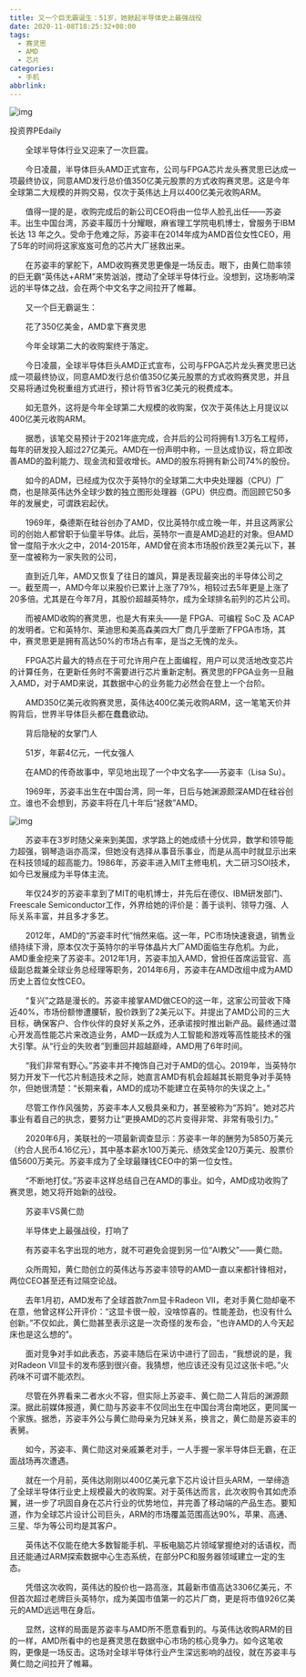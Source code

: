 ```yaml
---
title: 又一个巨无霸诞生：51岁，她掀起半导体史上最强战役
date: 2020-11-08T18:25:32+08:00
tags:
  - 赛灵思
  - AMD
  - 芯片
categories:
  - 手机
abbrlink:
---
```


![img](https://cdn.jsdelivr.net/gh/yakeing/Documentation@main/Hexo/images/d0e0-kcaeqzx7934610.png)

投资界PEdaily

　　全球半导体行业又迎来了一次巨震。

　　今日凌晨，半导体巨头AMD正式宣布，公司与FPGA芯片龙头赛灵思已达成一项最终协议，同意AMD发行总价值350亿美元股票的方式收购赛灵思。这是今年全球第二大规模的并购交易，仅次于英伟达上月以400亿美元收购ARM。

　　值得一提的是，收购完成后的新公司CEO将由一位华人脸孔出任——苏姿丰。出生中国台湾，苏姿丰履历十分耀眼，麻省理工学院电机博士，曾服务于IBM长达 13 年之久。受命于危难之际，苏姿丰在2014年成为AMD首位女性CEO，用了5年的时间将这家岌岌可危的芯片大厂拯救出来。

　　在苏姿丰的掌舵下，AMD收购赛灵思更像是一场反击。眼下，由黄仁勋率领的巨无霸“英伟达+ARM”来势汹汹，搅动了全球半导体行业。没想到，这场影响深远的半导体之战，会在两个中文名字之间拉开了帷幕。

　　又一个巨无霸诞生：

　　花了350亿美金，AMD拿下赛灵思

　　今年全球第二大的收购案终于落定。

　　今日凌晨，全球半导体巨头AMD正式宣布，公司与FPGA芯片龙头赛灵思已达成一项最终协议，同意AMD发行总价值350亿美元股票的方式收购赛灵思，并且交易将通过免税重组方式进行，预计将节省3亿美元的税费成本。

　　如无意外，这将是今年全球第二大规模的收购案，仅次于英伟达上月提议以400亿美元收购ARM。

　　据悉，该笔交易预计于2021年底完成，合并后的公司将拥有1.3万名工程师，每年的研发投入超过27亿美元。AMD在一份声明中称，一旦达成协议，将立即改善AMD的盈利能力、现金流和营收增长。AMD的股东将拥有新公司74%的股份。

　　如今的ADM，已经成为仅次于英特尔的全球第二大中央处理器（CPU）厂商，也是除英伟达外全球少数的独立图形处理器（GPU）供应商。而回顾它50多年的发展史，可谓跌宕起伏。

　　1969年，桑德斯在硅谷创办了AMD，仅比英特尔成立晚一年，并且这两家公司的创始人都曾职于仙童半导体。此后，英特尔一直是AMD追赶的对象。但AMD曾一度陷于水火之中，2014-2015年，AMD曾在资本市场股价跌至2美元以下，甚至一度被称为一家失败的公司，

　　直到近几年，AMD又恢复了往日的雄风，算是表现最突出的半导体公司之一。截至周一，AMD今年以来股价已累计上涨了79%，相较过去5年更是上涨了20多倍。尤其是在今年7月，其股价超越英特尔，成为全球排名前列的芯片公司。

　　而被AMD收购的赛灵思，也是大有来头——是 FPGA、可编程 SoC 及 ACAP 的发明者。它和英特尔、莱迪思和美高森美四大厂商几乎垄断了FPGA市场，其中，赛灵思更是拥有高达50%的市场占有率，是当之无愧的龙头。

　　FPGA芯片最大的特点在于可允许用户在上面编程，用户可以灵活地改变芯片的计算任务，在更新任务时不需要进行芯片重新定制。赛灵思的FPGA业务一旦融入AMD，对于AMD来说，其数据中心的业务能力必然会在登上一个台阶。

　　AMD350亿美元收购赛灵思，英伟达400亿美元收购ARM，这一笔笔天价并购背后，世界半导体巨头都在蠢蠢欲动。

　　背后隐秘的女掌门人

　　51岁，年薪4亿元，一代女强人

　　在AMD的传奇故事中，罕见地出现了一个中文名字——苏姿丰（Lisa Su）。

　　1969年，苏姿丰出生在中国台湾，同一年，日后与她渊源颇深AMD在硅谷创立。谁也不会想到，苏姿丰将在几十年后“拯救”AMD。

![img](https://cdn.jsdelivr.net/gh/yakeing/Documentation@main/Hexo/images/d3c9-kcaeqzx7934697.png)

　　苏姿丰在3岁时随父亲来到美国，求学路上的她成绩十分优异，数学和领导能力超强，钢琴造诣亦高深，但她没有选择从事音乐事业，而是从高中时就显示出来在科技领域的超高能力。1986年，苏姿丰进入MIT主修电机，大二研习SOI技术，如今已发展成为半导体主流。

　　年仅24岁的苏姿丰拿到了MIT的电机博士，并先后在德仪、IBM研发部门、Freescale Semiconductor工作，外界给她的评价是：善于谈判、领导力强、人际关系丰富，并且多才多艺。

　　2012年，AMD的“苏姿丰时代”悄然来临。这一年，PC市场快速衰退，销售业绩持续下滑，原本仅次于英特尔的半导体晶片大厂AMD面临生存危机。为此，AMD重金挖来了苏姿丰。2012年1月，苏姿丰加入AMD，曾担任首席运营官、高级副总裁兼全球业务总经理等职务，2014年6月，苏姿丰在AMD改组中成为AMD历史上首位女性CEO。

　　“复兴”之路是漫长的。苏姿丰接掌AMD做CEO的这一年，这家公司营收下降近40%，市场份额惨遭腰斩，股价跌到了2美元以下。并提出了AMD公司的三大目标，确保客户、合作伙伴的良好关系之外，还承诺按时推出新产品。最终通过潜心开发高性能芯片来改造业务，AMD一跃成为人工智能和游戏等高性能技术的强大引擎。从“行业的失败者”到重回并超越巅峰，AMD用了6年时间。

　　“我们非常有野心。”苏姿丰并不掩饰自己对于AMD的信心。2019年，当英特尔努力开发下一代芯片制造技术之际，她直言AMD有机会超越其长期竞争对手英特尔，但她很清楚：“长期来看，AMD的成功不能建立在英特尔的失误之上。”

　　尽管工作作风强势，苏姿丰本人又极具亲和力，甚至被称为“苏妈”。她对芯片事业有着自己的执念，要努力让“更换AMD的芯片变得非常、非常有吸引力。”

　　2020年6月，美联社的一项最新调查显示：苏姿丰一年的酬劳为5850万美元（约合人民币4.16亿元），其中基本薪水100万美元、绩效奖金120万美元、股票价值5600万美元。苏姿丰成为了全球最赚钱CEO中的第一位女性。

　　“不断地打仗。”苏姿丰这样总结自己在AMD的事业。如今，AMD成功收购了赛灵思，她又将开始新的战役。

　　苏姿丰VS黄仁勋

　　半导体史上最强战役，打响了

　　有苏姿丰名字出现的地方，就不可避免会提到另一位“AI教父”——黄仁勋。

　　众所周知，黄仁勋创立的英伟达与苏姿丰领导的AMD一直以来都针锋相对，两位CEO甚至还有过隔空论战。

　　去年1月初，AMD发布了全球首款7nm显卡Radeon VII，老对手黄仁勋却毫不在意，他曾这样公开评价：“这显卡很一般，没啥惊喜的。性能差劲，也没有什么创新。”不仅如此，黄仁勋甚至表示这是一次奇怪的发布会，“也许AMD的人今天起床也是这么想的”。

　　面对竞争对手如此表态，苏姿丰随后在采访中进行了回击，“我想说的是，我对Radeon VII显卡的发布感到很兴奋。我猜想，他应该还没有见过这张卡吧。”火药味不可谓不能浓烈。

　　尽管在外界看来二者水火不容，但实际上苏姿丰、黄仁勋二人背后的渊源颇深。据此前媒体报道，黄仁勋与苏姿丰不仅同出生在中国台湾台南地区，更同属一个家族。据悉，苏姿丰外公与黄仁勋母亲为兄妹关系，换言之，黄仁勋是苏姿丰的表舅。

　　如今，苏姿丰、黄仁勋这对亲戚兼老对手，一人手握一家半导体巨无霸，在正面战场再次遭遇。

　　就在一个月前，英伟达刚刚以400亿美元拿下芯片设计巨头ARM，一举缔造了全球半导体行业史上规模最大的收购案。对于英伟达而言，此次收购令其如虎添翼，进一步了巩固自身在芯片行业的优势地位，并完善了移动端的产品生态。要知道，作为全球芯片设计公司巨头，ARM的市场覆盖范围高达90%，苹果、高通、三星、华为等公司均是其客户。

　　英伟达不仅能在绝大多数智能手机、平板电脑芯片领域掌握绝对的话语权，而且还能通过ARM探索数据中心生态系统，在部分PC和服务器领域建立一定的生态。

　　凭借这次收购，英伟达的股价也一路高涨，其最新市值高达3306亿美元，不但首次超过老牌巨头英特尔，成为美国市值第一的芯片厂商，更是将市值926亿美元的AMD远远甩在身后。

　　显然，这样的局面是苏姿丰与AMD所不愿意看到的。与英伟达收购ARM的目的一样，AMD所看中的也是赛灵思在数据中心市场的核心竞争力。如今这笔收购，更像是一场反击。这场对全球半导体行业产生深远影响的战役，就在苏姿丰与黄仁勋之间拉开了帷幕。